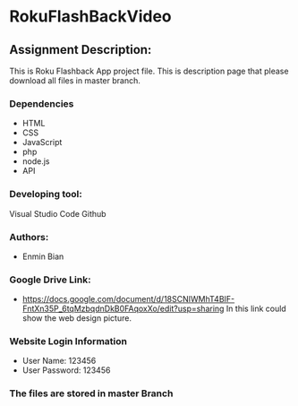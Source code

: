 # RokuFlashBackVideo


## Assignment Description:
This is Roku Flashback App project file. This is description page that please download all files in master branch.


### Dependencies
* HTML
* CSS
* JavaScript
* php
* node.js
* API

### Developing tool:
Visual Studio Code
Github

### Authors:
* Enmin Bian

### Google Drive Link:
* https://docs.google.com/document/d/18SCNIWMhT4BIF-FntXn35P_6tqMzbqdnDkB0FAqoxXo/edit?usp=sharing
In this link could show the web design picture.


### Website Login Information
* User Name: 123456
* User Password: 123456

### The files are stored in master Branch
